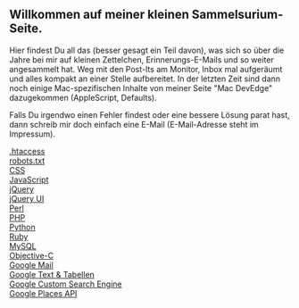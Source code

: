 ## Willkommen auf meiner kleinen Sammelsurium-Seite.

Hier findest Du all das (besser gesagt ein Teil davon), was sich so über die Jahre bei mir auf kleinen Zettelchen,
Erinnerungs-E-Mails und so weiter angesammelt hat. Weg mit den Post-Its am Monitor, Inbox mal aufgeräumt und alles
kompakt an einer Stelle aufbereitet. In der letzten Zeit sind dann noch einige Mac-spezifischen Inhalte von meiner
Seite "Mac DevEdge" dazugekommen (AppleScript, Defaults).

Falls Du irgendwo einen Fehler findest oder eine bessere Lösung parat hast, dann schreib mir doch einfach eine E-Mail
(E-Mail-Adresse steht im Impressum).

<div class="row mt-4">
  <div class="col-12 col-md-4 col-lg-3 mb-4">
    <a itemprop="url" class="btn btn-light btn-lg btn-block pt-4 pb-4 border-bottom" href="htaccess" role="button">.htaccess</a>
  </div>
  <div class="col-12 col-md-4 col-lg-3 mb-4">
    <a itemprop="url" class="btn btn-light btn-lg btn-block pt-4 pb-4 border-bottom" href="robots-txt" role="button">robots.txt</a>
  </div>
  <div class="col-12 col-md-4 col-lg-3 mb-4">
    <a itemprop="url" class="btn btn-light btn-lg btn-block pt-4 pb-4 border-bottom" href="css" role="button">CSS</a>
  </div>
  <div class="col-12 col-md-4 col-lg-3 mb-4">
    <a itemprop="url" class="btn btn-light btn-lg btn-block pt-4 pb-4 border-bottom" href="javascript" role="button">JavaScript</a>
  </div>
  <div class="col-12 col-md-4 col-lg-3 mb-4">
    <a itemprop="url" class="btn btn-light btn-lg btn-block pt-4 pb-4 border-bottom" href="jquery" role="button">jQuery</a>
  </div>
  <div class="col-12 col-md-4 col-lg-3 mb-4">
    <a itemprop="url" class="btn btn-light btn-lg btn-block pt-4 pb-4 border-bottom" href="jquery-ui" role="button">jQuery UI</a>
  </div>
  <div class="col-12 col-md-4 col-lg-3 mb-4">
    <a itemprop="url" class="btn btn-light btn-lg btn-block pt-4 pb-4 border-bottom" href="perl" role="button">Perl</a>
  </div>
  <div class="col-12 col-md-4 col-lg-3 mb-4">
    <a itemprop="url" class="btn btn-light btn-lg btn-block pt-4 pb-4 border-bottom" href="php" role="button">PHP</a>
  </div>
  <div class="col-12 col-md-4 col-lg-3 mb-4">
    <a itemprop="url" class="btn btn-light btn-lg btn-block pt-4 pb-4 border-bottom" href="python" role="button">Python</a>
  </div>
  <div class="col-12 col-md-4 col-lg-3 mb-4">
    <a itemprop="url" class="btn btn-light btn-lg btn-block pt-4 pb-4 border-bottom" href="ruby" role="button">Ruby</a>
  </div>
  <div class="col-12 col-md-4 col-lg-3 mb-4">
    <a itemprop="url" class="btn btn-light btn-lg btn-block pt-4 pb-4 border-bottom" href="mysql" role="button">MySQL</a>
  </div>
  <div class="col-12 col-md-4 col-lg-3 mb-4">
    <a itemprop="url" class="btn btn-light btn-lg btn-block pt-4 pb-4 border-bottom" href="objective-c" role="button">Objective-C</a>
  </div>
  <div class="col-12 col-md-4 col-lg-3 mb-4">
    <a itemprop="url" class="btn btn-light btn-lg btn-block pt-4 pb-4 border-bottom" href="google-mail" role="button">Google Mail</a>
  </div>
  <div class="col-12 col-md-4 col-lg-3 mb-4">
    <a itemprop="url" class="btn btn-light btn-lg btn-block pt-4 pb-4 border-bottom" href="google-text-und-tabellen" role="button">Google Text & Tabellen</a>
  </div>
  <div class="col-12 col-md-4 col-lg-3 mb-4">
    <a itemprop="url" class="btn btn-light btn-lg btn-block pt-4 pb-4 border-bottom" href="google-custom-search-engine" role="button">Google Custom Search Engine</a>
  </div>
  <div class="col-12 col-md-4 col-lg-3 mb-4">
    <a itemprop="url" class="btn btn-light btn-lg btn-block pt-4 pb-4 border-bottom" href="google-places-api" role="button">Google Places API</a>
  </div>
</div>
